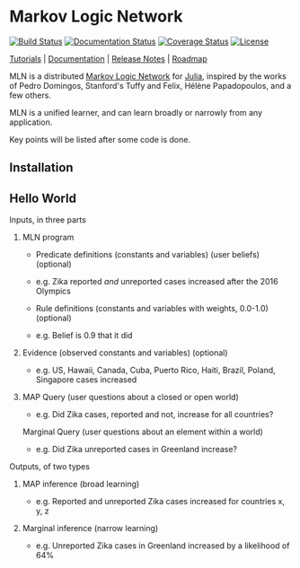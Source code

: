 # Markov Logic Network

[![Build Status](https://travis-ci.org/hpoit/Kenya.jl.svg?branch=master)](https://travis-ci.org/hpoit/Kenya.jl)
[![Documentation Status](https://readthedocs.org/projects/kenyajl/badge/?version=latest)](http://kenyajl.readthedocs.org/)
[![Coverage Status](https://img.shields.io/coveralls/hpoit/Kenya.jl.svg?style=flat)](https://coveralls.io/r/hpoit/Kenya.jl?branch=master)
[![License](http://img.shields.io/badge/license-MIT-brightgreen.svg?style=flat)](LICENSE.md)

[Tutorials](http://kenyajl.readthedocs.org/en/latest/#tutorials) | [Documentation](http://kenyajl.readthedocs.org/) | [Release Notes](NEWS.md) | [Roadmap](https://github.com/hpoit/Kenya.jl/issues/1)

MLN is a distributed [Markov Logic Network](https://en.wikipedia.org/wiki/Markov_logic_network) for [Julia](http://julialang.org/), inspired by the works of Pedro Domingos, Stanford's Tuffy and Felix, Hélène Papadopoulos, and a few others.

MLN is a unified learner, and can learn broadly or narrowly from any application.

Key points will be listed after some code is done.

## Installation

## Hello World

Inputs, in three parts

1. MLN program
   * Predicate definitions (constants and variables) (user beliefs) (optional)
   * e.g. Zika reported *and* unreported cases increased after the 2016 Olympics

   * Rule definitions (constants and variables with weights, 0.0-1.0) (optional)
   * e.g. Belief is 0.9 that it did

2. Evidence (observed constants and variables) (optional)
   * e.g. US, Hawaii, Canada, Cuba, Puerto Rico, Haiti, Brazil, Poland, Singapore cases increased

3. MAP Query (user questions about a closed or open world)
   * e.g. Did Zika cases, reported and not, increase for all countries?

   Marginal Query (user questions about an element within a world)
   * e.g. Did Zika unreported cases in Greenland increase?

Outputs, of two types

1. MAP inference (broad learning)
   * e.g. Reported and unreported Zika cases increased for countries x, y, z

2. Marginal inference (narrow learning)
   * e.g. Unreported Zika cases in Greenland increased by a likelihood of 64%
